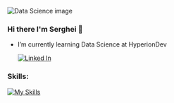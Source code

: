 ![Data Science image](https://media.licdn.com/dms/image/C5612AQEt-lIKIQTiPA/article-cover_image-shrink_600_2000/0/1520176259111?e=1716422400&v=beta&t=MgRmEKQ3oxI_HrussmprVv--DcR9pQuFVyOV8CcGBWk)
### Hi there I'm Serghei 👋

- I’m currently learning Data Science at HyperionDev
  
  [![Linked In](https://skillicons.dev/icons?i=linkedin)](https://www.linkedin.com/in/serghei-ursachii-254b39153/)

### Skills:
  [![My Skills](https://skillicons.dev/icons?i=vscode,selenium,sklearn,stackoverflow,sqlite,replit,py,pycharm,postman,matlab,html,css,anaconda,atom,bootstrap,flask,git,github&perline=6)](https://skillicons.dev)


<!--
**UrSerghei/UrSerghei** is a ✨ _special_ ✨ repository because its `README.md` (this file) appears on your GitHub profile.

Here are some ideas to get you started:

- 🔭 I’m currently working on ...
- 🌱 I’m currently learning ...
- 👯 I’m looking to collaborate on ...
- 🤔 I’m looking for help with ...
- 💬 Ask me about ...
- 📫 How to reach me: ...
- 😄 Pronouns: ...
- ⚡ Fun fact: ...
-->
